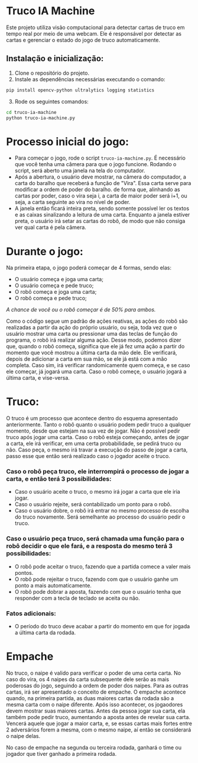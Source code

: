# Truco IA Machine
Este projeto utiliza visão computacional para detectar cartas de truco em tempo real por meio de uma webcam. Ele é responsável por detectar as cartas e gerenciar o estado do jogo de truco automaticamente.

## Instalação e inicialização:

1. Clone o repositório do projeto.
2. Instale as dependências necessárias executando o comando:
```bash
pip install opencv-python ultralytics logging statistics
```
3. Rode os seguintes comandos:
```bash
cd truco-ia-machine
python truco-ia-machine.py
```

# Processo inicial do jogo:
- Para começar o jogo, rode o script <code>truco-ia-machine.py</code>. É necessário que você tenha uma câmera para que o jogo funcione. Rodando o script, será aberto uma janela na tela do computador.
- Após a abertura, o usuário deve mostrar, na câmera do computador, a carta do baralho que receberá a função de "Vira". Essa carta serve para modificar a ordem de poder do baralho. de forma que, alinhando as cartas por poder, caso o vira seja i, a carta de maior poder será i+1, ou seja, a carta seguinte ao vira no nível de poder.
- A janela então ficará inteira preta, sendo somente possível ler os textos e as caixas sinalizando a leitura de uma carta. Enquanto a janela estiver preta, o usuário irá setar as cartas do robô, de modo que não consiga ver qual carta é pela câmera.

# Durante o jogo:
Na primeira etapa, o jogo poderá começar de 4 formas, sendo elas:
- O usuário começa e joga uma carta;
- O usuário começa e pede truco;
- O robô começa e joga uma carta;
- O robô começa e pede truco;

*A chance de você ou o robô começar é de 50% para ambos.*

Como o código segue um padrão de ações reativas, as ações do robô são realizadas a partir da ação do próprio usuário, ou seja, toda vez que o usuário mostrar uma carta ou pressionar uma das teclas de função do programa, o robô irá realizar alguma ação. Desse modo, podemos dizer que, quando o robô começa, significa que ele já fez uma ação a partir do momento que você mostrou a última carta da mão dele. Ele verificará, depois de adicionar a carta em sua mão, se ele já está com a mão completa. Caso sim, irá verificar randomicamente quem começa, e se caso ele começar, já jogará uma carta.
Caso o robô começe, o usuário jogará a última carta, e vise-versa.

# Truco:
O truco é um processo que acontece dentro do esquema apresentado anteriormente. Tanto o robô quanto o usuário podem pedir truco a qualquer momento, desde que estejam na sua vez de jogar. Não é possível pedir truco após jogar uma carta. Caso o robô esteja começando, antes de jogar a carta, ele irá verificar, em uma certa probabilidade, se pedirá truco ou não. Caso peça, o mesmo irá travar a execução do passo de jogar a carta, passo esse que então será realizado caso o jogador aceite o truco.

### Caso o robô peça truco, ele interrompirá o processo de jogar a carta, e então terá 3 possibilidades:
- Caso o usuário aceite o truco, o mesmo irá jogar a carta que ele iria jogar.
- Caso o usuário rejeite, será contabilizado um ponto para o robô.
- Caso o usuário dobre, o robô irá entrar no mesmo processo de escolha do truco novamente. Será semelhante ao processo do usuário pedir o truco.

### Caso o usuário peça truco, será chamada uma função para o robô decidir o que ele fará, e a resposta do mesmo terá 3 possibilidades:
- O robô pode aceitar o truco, fazendo que a partida comece a valer mais pontos.
- O robô pode rejeitar o truco, fazendo com que o usuário ganhe um ponto a mais automaticamente.
- O robô pode dobrar a aposta, fazendo com que o usuário tenha que responder com a tecla de teclado se aceita ou não.

### Fatos adicionais:
- O período do truco deve acabar a partir do momento em que for jogada a última carta da rodada.

# Empache
No truco, o naipe é valido para verificar o poder de uma certa carta. No caso do vira, os 4 naipes da carta subsequente dele serão as mais poderosas do jogo, seguindo a ordem de poder dos naipes. Para as outras cartas, irá ser apresentado o conceito de empache. O empache acontece quando, na primeira partida, as duas maiores cartas da rodada são a mesma carta com o naipe diferente. Após isso acontecer, os jogaodores devem mostrar suas maiores cartas. Antes da pessoa jogar sua carta, ela também pode pedir truco, aumentando a aposta antes de revelar sua carta. Vencerá aquele que jogar a maior carta, e, se essas cartas mais fortes entre 2 adversários forem a mesma, com o mesmo naipe, aí então se considerará o naipe delas.

No caso de empache na segunda ou terceira rodada, ganhará o time ou jogador que tiver ganhado a primeira rodada.






